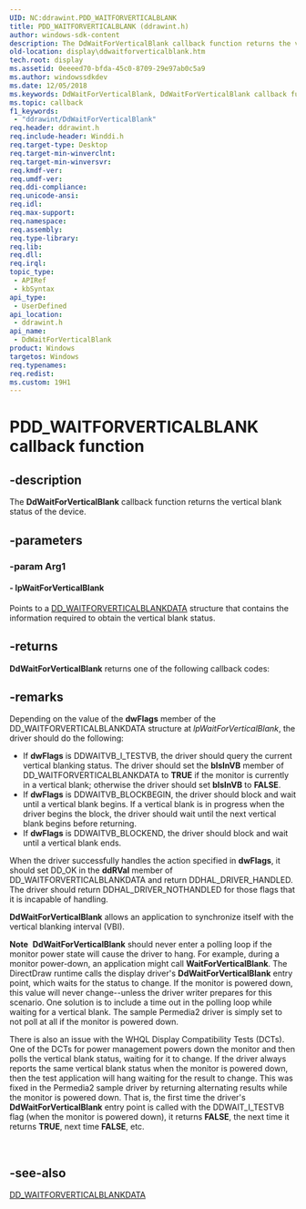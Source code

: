 ```yaml
---
UID: NC:ddrawint.PDD_WAITFORVERTICALBLANK
title: PDD_WAITFORVERTICALBLANK (ddrawint.h)
author: windows-sdk-content
description: The DdWaitForVerticalBlank callback function returns the vertical blank status of the device.
old-location: display\ddwaitforverticalblank.htm
tech.root: display
ms.assetid: 0eeeed70-bfda-45c0-8709-29e97ab0c5a9
ms.author: windowssdkdev
ms.date: 12/05/2018
ms.keywords: DdWaitForVerticalBlank, DdWaitForVerticalBlank callback function [Display Devices], PDD_WAITFORVERTICALBLANK, PDD_WAITFORVERTICALBLANK callback, ddfncs_ed0f04a7-78e9-4ecc-80a6-95127dc28aed.xml, ddrawint/DdWaitForVerticalBlank, display.ddwaitforverticalblank
ms.topic: callback
f1_keywords: 
 - "ddrawint/DdWaitForVerticalBlank"
req.header: ddrawint.h
req.include-header: Winddi.h
req.target-type: Desktop
req.target-min-winverclnt: 
req.target-min-winversvr: 
req.kmdf-ver: 
req.umdf-ver: 
req.ddi-compliance: 
req.unicode-ansi: 
req.idl: 
req.max-support: 
req.namespace: 
req.assembly: 
req.type-library: 
req.lib: 
req.dll: 
req.irql: 
topic_type:
 - APIRef
 - kbSyntax
api_type:
 - UserDefined
api_location:
 - ddrawint.h
api_name:
 - DdWaitForVerticalBlank
product: Windows
targetos: Windows
req.typenames: 
req.redist: 
ms.custom: 19H1
---
```


# PDD_WAITFORVERTICALBLANK callback function


## -description


The <b>DdWaitForVerticalBlank</b> callback function returns the vertical blank status of the device.


## -parameters




### -param Arg1








#### - lpWaitForVerticalBlank

Points to a <a href="https://docs.microsoft.com/windows/desktop/api/ddrawint/ns-ddrawint-_dd_waitforverticalblankdata">DD_WAITFORVERTICALBLANKDATA</a> structure that contains the information required to obtain the vertical blank status.


## -returns



<b>DdWaitForVerticalBlank</b> returns one of the following callback codes:




## -remarks



Depending on the value of the <b>dwFlags</b> member of the DD_WAITFORVERTICALBLANKDATA structure at <i>lpWaitForVerticalBlank</i>, the driver should do the following:

<ul>
<li>
If <b>dwFlags</b> is DDWAITVB_I_TESTVB, the driver should query the current vertical blanking status. The driver should set the <b>bIsInVB</b> member of DD_WAITFORVERTICALBLANKDATA to <b>TRUE</b> if the monitor is currently in a vertical blank; otherwise the driver should set <b>bIsInVB</b> to <b>FALSE</b>.

</li>
<li>
If <b>dwFlags</b> is DDWAITVB_BLOCKBEGIN, the driver should block and wait until a vertical blank begins. If a vertical blank is in progress when the driver begins the block, the driver should wait until the next vertical blank begins before returning.

</li>
<li>
If <b>dwFlags</b> is DDWAITVB_BLOCKEND, the driver should block and wait until a vertical blank ends.

</li>
</ul>
When the driver successfully handles the action specified in <b>dwFlags</b>, it should set DD_OK in the <b>ddRVal</b> member of DD_WAITFORVERTICALBLANKDATA and return DDHAL_DRIVER_HANDLED. The driver should return DDHAL_DRIVER_NOTHANDLED for those flags that it is incapable of handling.

<b>DdWaitForVerticalBlank</b> allows an application to synchronize itself with the vertical blanking interval (VBI).

<div class="alert"><b>Note</b>  <b>DdWaitForVerticalBlank</b> should never enter a polling loop if the monitor power state will cause the driver to hang. For example, during a monitor power-down, an application might call <b>WaitForVerticalBlank</b>. The DirectDraw runtime calls the display driver's <b>DdWaitForVerticalBlank</b> entry point, which waits for the status to change. If the monitor is powered down, this value will never change--unless the driver writer prepares for this scenario. One solution is to include a time out in the polling loop while waiting for a vertical blank. The sample Permedia2 driver is simply set to not poll at all if the monitor is powered down. <p class="note">There is also an issue with the WHQL Display Compatibility Tests (DCTs). One of the DCTs for power management powers down the monitor and then polls the vertical blank status, waiting for it to change. If the driver always reports the same vertical blank status when the monitor is powered down, then the test application will hang waiting for the result to change. This was fixed in the Permedia2 sample driver by returning alternating results while the monitor is powered down. That is, the first time the driver's <b>DdWaitForVerticalBlank</b> entry point is called with the DDWAIT_I_TESTVB flag (when the monitor is powered down), it returns <b>FALSE</b>, the next time it returns <b>TRUE</b>, next time <b>FALSE</b>, etc.

</div>
<div> </div>



## -see-also




<a href="https://docs.microsoft.com/windows/desktop/api/ddrawint/ns-ddrawint-_dd_waitforverticalblankdata">DD_WAITFORVERTICALBLANKDATA</a>
 

 


